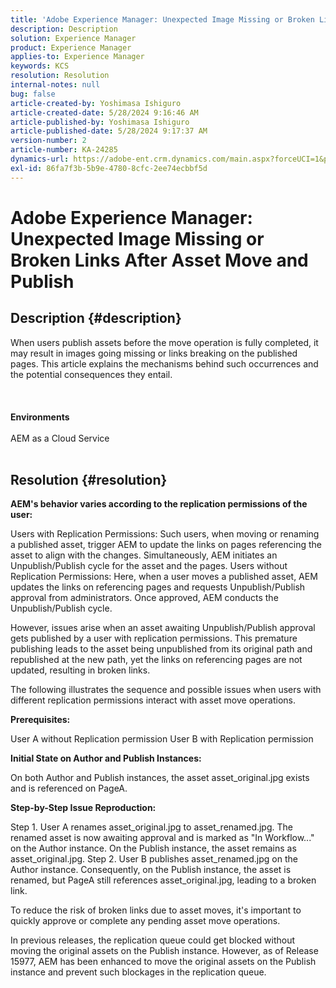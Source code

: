 ```yaml
---
title: 'Adobe Experience Manager: Unexpected Image Missing or Broken Links After Asset Move and Publish'
description: Description
solution: Experience Manager
product: Experience Manager
applies-to: Experience Manager
keywords: KCS
resolution: Resolution
internal-notes: null
bug: false
article-created-by: Yoshimasa Ishiguro
article-created-date: 5/28/2024 9:16:46 AM
article-published-by: Yoshimasa Ishiguro
article-published-date: 5/28/2024 9:17:37 AM
version-number: 2
article-number: KA-24285
dynamics-url: https://adobe-ent.crm.dynamics.com/main.aspx?forceUCI=1&pagetype=entityrecord&etn=knowledgearticle&id=f77fb9fd-d21c-ef11-840b-6045bd034c54
exl-id: 86fa7f3b-5b9e-4780-8cfc-2ee74ecbbf5d
---
```

# Adobe Experience Manager: Unexpected Image Missing or Broken Links After Asset Move and Publish

## Description {#description}

When users publish assets before the move operation is fully completed, it may result in images going missing or links breaking on the published pages. This article explains the mechanisms behind such occurrences and the potential consequences they entail.<br><br> <br><br><b>Environments</b><br><br>AEM as a Cloud Service
<br> 

## Resolution {#resolution}


<b>AEM's behavior varies according to the replication permissions of the user:</b>

Users with Replication Permissions: Such users, when moving or renaming a published asset, trigger AEM to update the links on pages referencing the asset to align with the changes. Simultaneously, AEM initiates an Unpublish/Publish cycle for the asset and the pages.
Users without Replication Permissions: Here, when a user moves a published asset, AEM updates the links on referencing pages and requests Unpublish/Publish approval from administrators. Once approved, AEM conducts the Unpublish/Publish cycle.

However, issues arise when an asset awaiting Unpublish/Publish approval gets published by a user with replication permissions. This premature publishing leads to the asset being unpublished from its original path and republished at the new path, yet the links on referencing pages are not updated, resulting in broken links.

The following illustrates the sequence and possible issues when users with different replication permissions interact with asset move operations.

<b>Prerequisites:</b>

User A without Replication permission
User B with Replication permission

<b>Initial State on Author and Publish Instances:</b>

On both Author and Publish instances, the asset asset_original.jpg exists and is referenced on PageA.

<b>Step-by-Step Issue Reproduction:</b>

Step 1. User A renames asset_original.jpg to asset_renamed.jpg. The renamed asset is now awaiting approval and is marked as "In Workflow..." on the Author instance. On the Publish instance, the asset remains as asset_original.jpg.
Step 2. User B publishes asset_renamed.jpg on the Author instance. Consequently, on the Publish instance, the asset is renamed, but PageA still references asset_original.jpg, leading to a broken link.

To reduce the risk of broken links due to asset moves, it's important to quickly approve or complete any pending asset move operations.

In previous releases, the replication queue could get blocked without moving the original assets on the Publish instance. However, as of Release 15977, AEM has been enhanced to move the original assets on the Publish instance and prevent such blockages in the replication queue.
